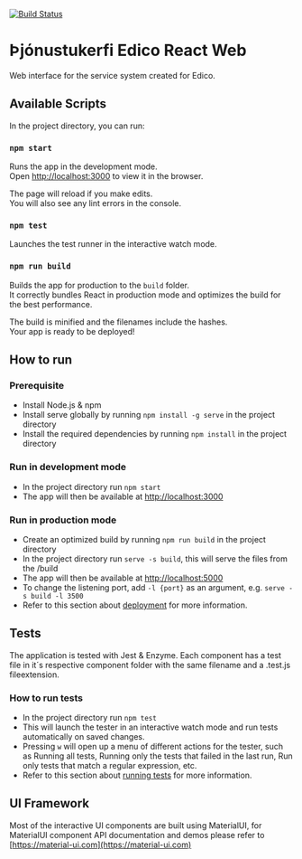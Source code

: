 [![Build Status](https://dev.azure.com/edicoehf/Tjonustukerfi/_apis/build/status/React%20Vefur%20Pipeline?branchName=master)](https://dev.azure.com/edicoehf/Tjonustukerfi/_build/latest?definitionId=8&branchName=master)
# Þjónustukerfi Edico React Web
Web interface for the service system created for Edico.

## Available Scripts

In the project directory, you can run:

### `npm start`

Runs the app in the development mode.<br />
Open [http://localhost:3000](http://localhost:3000) to view it in the browser.

The page will reload if you make edits.<br />
You will also see any lint errors in the console.

### `npm test`

Launches the test runner in the interactive watch mode.<br />

### `npm run build`

Builds the app for production to the `build` folder.<br />
It correctly bundles React in production mode and optimizes the build for the best performance.

The build is minified and the filenames include the hashes.<br />
Your app is ready to be deployed!


## How to run
### Prerequisite
* Install Node.js & npm
* Install serve globally by running `npm install -g serve` in the project directory
* Install the required dependencies by running `npm install` in the project directory
### Run in development mode
* In the project directory run `npm start`
* The app will then be available at [http://localhost:3000](http://localhost:3000)
### Run in production mode
* Create an optimized build by running `npm run build` in the project directory
* In the project directory run `serve -s build`, this will serve the files from the /build
* The app will then be available at [http://localhost:5000](http://localhost:5000)
* To change the listening port, add `-l {port}` as an argument, e.g. `serve -s build -l 3500`
* Refer to this section about [deployment](https://facebook.github.io/create-react-app/docs/deployment) for more information.

## Tests
The application is tested with Jest & Enzyme. Each component has a test file in it´s respective component folder with the same filename and a .test.js fileextension.
### How to run tests
* In the project directory run `npm test`
* This will launch the tester in an interactive watch mode and run tests automatically on saved changes.
* Pressing `w` will open up a menu of different actions for the tester, such as Running all tests, Running only the tests that failed in the last run, Run only tests that match a regular expression, etc.
* Refer to this section about [running tests](https://facebook.github.io/create-react-app/docs/running-tests) for more information.

## UI Framework
Most of the interactive UI components are built using MaterialUI, for MaterialUI component API documentation and demos please refer to [https://material-ui.com](https://material-ui.com)
